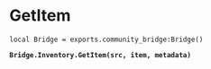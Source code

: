 # GetItem



<pre class="language-lua"><code class="lang-lua">local Bridge = exports.community_bridge:Bridge()

<strong>Bridge.Inventory.GetItem(src, item, metadata)
</strong>
</code></pre>
